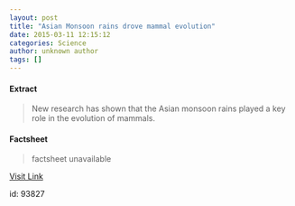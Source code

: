 ```yaml
---
layout: post
title: "Asian Monsoon rains drove mammal evolution"
date: 2015-03-11 12:15:12
categories: Science
author: unknown author
tags: []
---
```



#### Extract
>New research has shown that the Asian monsoon rains played a key role in the evolution of mammals.

#### Factsheet
>factsheet unavailable

[Visit Link](http://feeds.sciencedaily.com/~r/sciencedaily/~3/FV2sz5QbYlw/150311081512.htm)

id:   93827
